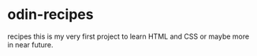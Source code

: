 # odin-recipes
recipes
this is my very first project to learn HTML and CSS or maybe more in near future. 